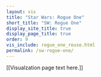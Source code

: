 ```yaml
---
layout: vis
title: "Star Wars: Rogue One"
short_title: "SW: Rogue One"
display_site_title: true
display_page_title: true
order: 9
vis_include: rogue_one_reuse.html
permalink: /sw-rogue-one/
---
```


[[Visualzation page text here.]]
